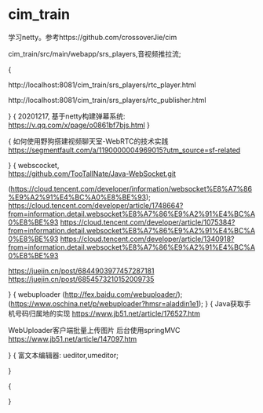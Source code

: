 # cim_train
学习netty。参考https://github.com/crossoverJie/cim


cim_train/src/main/webapp/srs_players,音视频推拉流;


{

http://localhost:8081/cim_train/srs_players/rtc_player.html

http://localhost:8081/cim_train/srs_players/rtc_publisher.html

}
{
20201217,
基于netty构建弹幕系统:
https://v.qq.com/x/page/o0861bf7bjs.html
}

{
如何使用野狗搭建视频聊天室-WebRTC的技术实践
https://segmentfault.com/a/1190000004969015?utm_source=sf-related

}
{
webscocket,   
https://github.com/TooTallNate/Java-WebSocket.git

(https://cloud.tencent.com/developer/information/websocket%E8%A7%86%E9%A2%91%E4%BC%A0%E8%BE%93);
https://cloud.tencent.com/developer/article/1748664?from=information.detail.websocket%E8%A7%86%E9%A2%91%E4%BC%A0%E8%BE%93
https://cloud.tencent.com/developer/article/1075384?from=information.detail.websocket%E8%A7%86%E9%A2%91%E4%BC%A0%E8%BE%93
https://cloud.tencent.com/developer/article/1340918?from=information.detail.websocket%E8%A7%86%E9%A2%91%E4%BC%A0%E8%BE%93


https://juejin.cn/post/6844903977457287181
https://juejin.cn/post/6854573210152009735

}
{
webuploader
(http://fex.baidu.com/webuploader/);
(https://www.oschina.net/p/webuploader?hmsr=aladdin1e1);
}
{
Java获取手机号码归属地的实现
https://www.jb51.net/article/176527.htm

WebUploader客户端批量上传图片 后台使用springMVC
https://www.jb51.net/article/147097.htm

}
{
富文本编辑器:
ueditor,umeditor;

}

{

}







